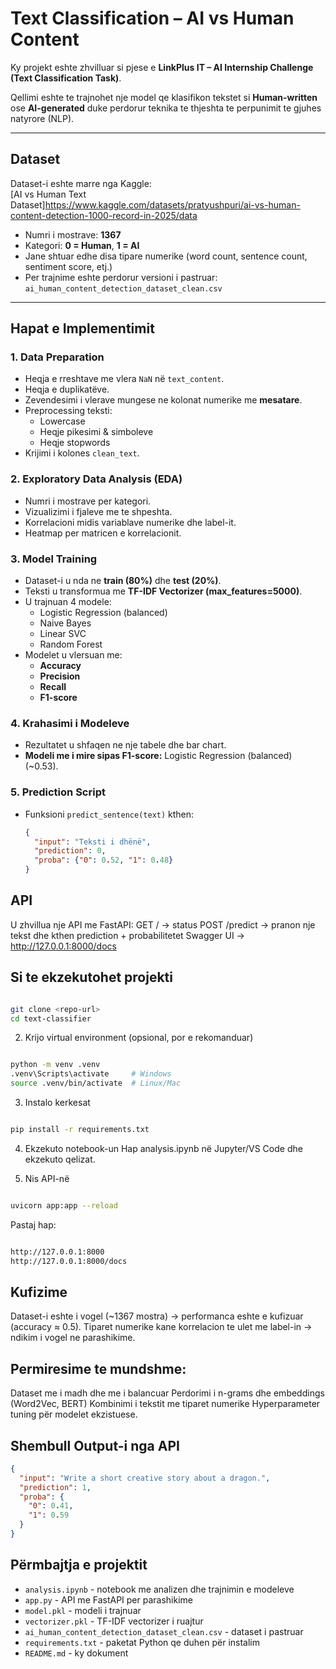 # Text Classification – AI vs Human Content

Ky projekt eshte zhvilluar si pjese e 
**LinkPlus IT – AI Internship Challenge (Text Classification Task)**.

Qellimi eshte te trajnohet nje model qe klasifikon tekstet si **Human-written** ose **AI-generated** duke perdorur teknika te thjeshta te perpunimit te gjuhes natyrore (NLP).

---

## Dataset

Dataset-i eshte marre nga Kaggle:  
 [AI vs Human Text Dataset]https://www.kaggle.com/datasets/pratyushpuri/ai-vs-human-content-detection-1000-record-in-2025/data

- Numri i mostrave: **1367**
- Kategori: **0 = Human**, **1 = AI**
- Jane shtuar edhe disa tipare numerike (word count, sentence count, sentiment score, etj.)
- Per trajnime eshte perdorur versioni i pastruar:  
  `ai_human_content_detection_dataset_clean.csv`

---

## Hapat e Implementimit

### 1. Data Preparation
- Heqja e rreshtave me vlera `NaN` në `text_content`.
- Heqja e duplikatëve.
- Zevendesimi i vlerave mungese ne kolonat numerike me **mesatare**.
- Preprocessing teksti:
  - Lowercase
  - Heqje pikesimi & simboleve
  - Heqje stopwords
- Krijimi i kolones `clean_text`.

### 2. Exploratory Data Analysis (EDA)
- Numri i mostrave per kategori.
- Vizualizimi i fjaleve me te shpeshta.
- Korrelacioni midis variablave numerike dhe label-it.
- Heatmap per matricen e korrelacionit.

### 3. Model Training
- Dataset-i u nda ne **train (80%)** dhe **test (20%)**.
- Teksti u transformua me **TF-IDF Vectorizer (max_features=5000)**.
- U trajnuan 4 modele:
  - Logistic Regression (balanced)
  - Naive Bayes
  - Linear SVC
  - Random Forest
- Modelet u vlersuan me:
  - **Accuracy**
  - **Precision**
  - **Recall**
  - **F1-score**

### 4. Krahasimi i Modeleve
- Rezultatet u shfaqen ne nje tabele dhe bar chart.
- **Modeli me i mire sipas F1-score:** Logistic Regression (balanced) (~0.53).

### 5. Prediction Script
- Funksioni `predict_sentence(text)` kthen:
  ```json
  {
    "input": "Teksti i dhënë",
    "prediction": 0,
    "proba": {"0": 0.52, "1": 0.48}
  }


## API
U zhvillua nje API me FastAPI:
GET / → status
POST /predict → pranon nje tekst dhe kthen prediction + probabilitetet
Swagger UI → http://127.0.0.1:8000/docs

## Si te ekzekutohet projekti
```bash

git clone <repo-url>
cd text-classifier

```
2.  Krijo virtual environment (opsional, por e rekomanduar)
```bash

python -m venv .venv
.venv\Scripts\activate     # Windows
source .venv/bin/activate  # Linux/Mac

```

3. Instalo kerkesat
```bash

pip install -r requirements.txt

```

4. Ekzekuto notebook-un
Hap analysis.ipynb në Jupyter/VS Code dhe ekzekuto qelizat.

5. Nis API-në
```bash

uvicorn app:app --reload

```
Pastaj hap:
```bash

http://127.0.0.1:8000
http://127.0.0.1:8000/docs

```


## Kufizime
  Dataset-i eshte i vogel (~1367 mostra) → performanca eshte e kufizuar (accuracy ≈ 0.5).
  Tiparet numerike kane korrelacion te ulet me label-in → ndikim i vogel ne parashikime.

## Permiresime te mundshme:
   Dataset me i madh dhe me i balancuar
   Perdorimi i n-grams dhe embeddings (Word2Vec, BERT)
   Kombinimi i tekstit me tiparet numerike
   Hyperparameter tuning për modelet ekzistuese.

## Shembull Output-i nga API
```json
{
  "input": "Write a short creative story about a dragon.",
  "prediction": 1,
  "proba": {
    "0": 0.41,
    "1": 0.59
  }
}
```

## Përmbajtja e projektit

- `analysis.ipynb` - notebook me analizen dhe trajnimin e modeleve
- `app.py` - API me FastAPI per parashikime
- `model.pkl` - modeli i trajnuar
- `vectorizer.pkl` - TF-IDF vectorizer i ruajtur
- `ai_human_content_detection_dataset_clean.csv` - dataset i pastruar
- `requirements.txt` - paketat Python qe duhen për instalim
- `README.md` - ky dokument


